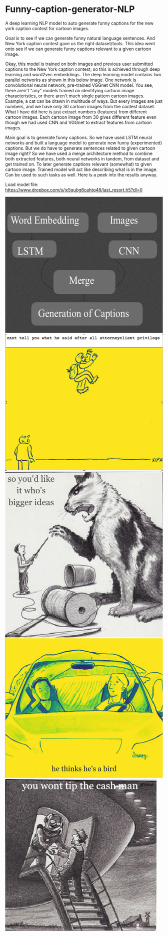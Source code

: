 # Funny-caption-generator-NLP
A deep learning NLP model to auto generate funny captions for the new york caption contest for cartoon images.

Goal is to see if we can generate funny natural language sentences. And New York caption contest gave us the right dataset/tools. This idea went onto see if we can generate funny captions relevant to a given cartoon image. 

Okay, this model is trained on both images and previous user submitted captions to the New York caption contest; so this is achieved through deep learning and word2vec embeddings. The deep learning model contains two parallel networks as shown in this below image. One network is convolutional neural network, pre-trained VGGnet CNN model. You see, there aren't "any" models trained on identifying cartoon image characteristics, or there aren't much single pattern cartoon images. Example, a cat can be drawn in multitude of ways. 
      But every images are just numbers, and we have only 30 cartoon images from the contest dataset. What I have did here is just extract numbers (features) from different cartoon images. Each cartoon image from 30 gives different feature even though we had used CNN and VGGnet to extract features from cartoon images. 
      
Main goal is to generate funny captions. So we have used LSTM neural networks and built a language model to generate new funny (experimented) captions. 
      But we do have to generate sentences related to given cartoon image right? So we have used a merge architecture method to combine both extracted features, both neural networks in tandem, from dataset and get trained on. To later generate captions relevant (somewhat) to given cartoon image. Trained model will act like describing what is in the image. Can be used to such tasks as well. Here is a peek into the results anyway.
      
 Load model file: https://www.dropbox.com/s/jx5qubg6cahtq48/last_resort.h5?dl=0

  ![alt text](https://github.com/RajeshThevar/Funny-caption-generation/blob/master/Architecture.png)
  ![alt text](https://github.com/RajeshThevar/Funny-caption-generation/blob/master/Example%20cation%20generated%20for%20this%20cartoon%20image.png)
  ![alt text](https://github.com/RajeshThevar/Funny-caption-generation/blob/master/example%20caption%20generated%20by%20machine%20model%20for%20this%20cartoon.png)
  ![alt text](https://github.com/RajeshThevar/Funny-caption-generation/blob/master/examply%20funny%20caption%20generated.png)
  ![alt text](https://github.com/RajeshThevar/Funny-caption-generation/blob/master/Example%20caption%20generated.png)
